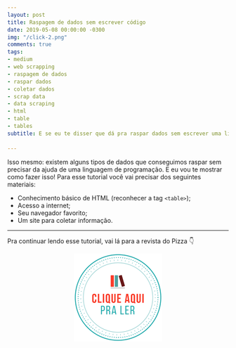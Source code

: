 ```yaml
---
layout: post
title: Raspagem de dados sem escrever código
date: 2019-05-08 00:00:00 -0300
img: "/click-2.png"
comments: true
tags:
- medium
- web scrapping
- raspagem de dados
- raspar dados
- coletar dados
- scrap data
- data scraping
- html
- table
- tables
subtitle: E se eu te disser que dá pra raspar dados sem escrever uma linha de código?

---
```

Isso mesmo: existem alguns tipos de dados que conseguimos raspar sem precisar da ajuda de uma linguagem de programação. E eu vou te mostrar como fazer isso! Para esse tutorial você vai precisar dos seguintes materiais:

* Conhecimento básico de HTML (reconhecer a tag `<table>`);
* Acesso a internet;
* Seu navegador favorito;
* Um site para coletar informação.

***

Pra continuar lendo esse tutorial, vai lá para a revista do Pizza 👇

<center>
<a href="https://medium.com/pizzadedados/raspando-sem-codigo-37caa24395ee">
<img src="/images/clique-aqui-para-ler.png"/>
</a>
</center>